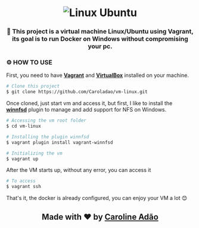 <h1 align=center>
<img src="https://s2.glbimg.com/AnXNMtY3VON9i-ZO89UgGFg1X2g=/288x0/s.glbimg.com/jo/g1/f/original/2016/07/18/ubuntulogo.png" alt="Linux Ubuntu" />
</h1>

<h3 align="center">
🐧 This project is a virtual machine Linux/Ubuntu using Vagrant, its goal is to run Docker on Windows without compromising your pc.
</h3>

### ⚙️ HOW TO USE
First, you need to have **[Vagrant](https://www.vagrantup.com/downloads)** and **[VirtualBox](https://www.virtualbox.org/wiki/Downloads)** installed on your machine.

```sh
# Clone this project
$ git clone https://github.com/Caroladao/vm-linux.git
```

Once cloned, just start vm and access it, but first, I like to install the **[winnfsd](https://github.com/winnfsd/vagrant-winnfsd)** plugin to manage and add support for NFS on Windows.

```sh
# Accessing the vm root folder
$ cd vm-linux

# Installing the plugin winnfsd
$ vagrant plugin install vagrant-winnfsd

# Initializing the vm
$ vagrant up
```

After the VM starts up, without any error, you can access it 
```sh
# To access
$ vagrant ssh
```

That's it, the docker is already configured, you can enjoy your VM a lot 😊

<h2 align="center">Made with ❤️ by <a href="https://www.linkedin.com/in/caroline-adao/">Caroline Adão</a></h2>